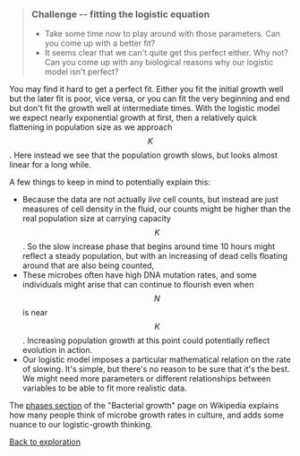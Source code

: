 > ### Challenge -- fitting the logistic equation
>
> -   Take some time now to play around with those parameters. Can you
>     come up with a better fit?
> -   It seems clear that we can't quite get this perfect either. Why
>     not? Can you come up with any biological reasons why our logistic
>     model isn't perfect?

You may find it hard to get a perfect fit. Either you fit the initial
growth well but the later fit is poor, vice versa, or you can fit the
very beginning and end but don't fit the growth well at intermediate
times. With the logistic model we expect nearly exponential growth at
first, then a relatively quick flattening in population size as we
approach $$K$$. Here instead we see that the population growth slows,
but looks almost linear for a long while.

A few things to keep in mind to potentially explain this:

-   Because the data are not actually *live* cell counts, but instead
    are just measures of cell density in the fluid, our counts might be
    higher than the real population size at carrying capacity $$K$$. So
    the slow increase phase that begins around time 10 hours might
    reflect a steady population, but with an increasing of dead cells
    floating around that are also being counted,
-   These microbes often have high DNA mutation rates, and some
    individuals might arise that can continue to flourish even when
    $$N$$ is near $$K$$. Increasing population growth at this point
    could potentially reflect evolution in action.
-   Our logistic model imposes a particular mathematical relation on the
    rate of slowing. It's simple, but there's no reason to be sure that
    it's the best. We might need more parameters or different
    relationships between variables to be able to fit more realistic
    data.

The [phases
section](https://en.wikipedia.org/wiki/Bacterial_growth#Phases) of the
"Bacterial growth" page on Wikipedia explains how many people think of
microbe growth rates in culture, and adds some nuance to our
logistic-growth thinking.

[Back to exploration](../../E-02-growth-rate-models)
